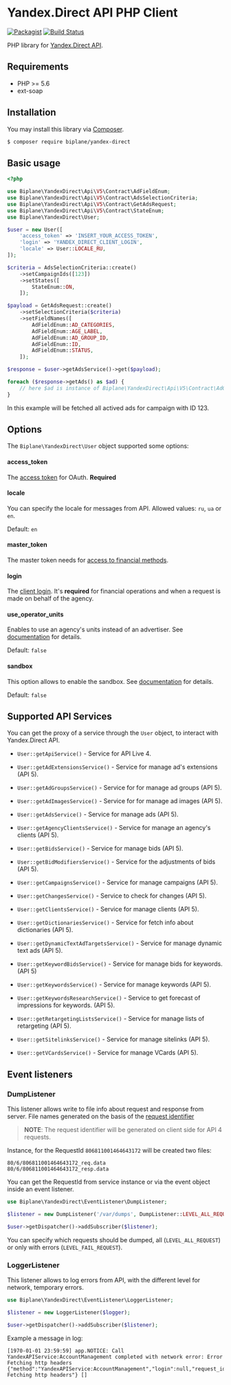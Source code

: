 # Yandex.Direct API PHP Client 
[![Packagist](https://img.shields.io/packagist/vpre/biplane/yandex-direct.svg?maxAge=2592000)](https://packagist.org/packages/biplane/yandex-direct)
[![Build Status](https://travis-ci.org/biplane/yandex-direct.svg?branch=master)](https://travis-ci.org/biplane/yandex-direct)

PHP library for [Yandex.Direct API](https://tech.yandex.ru/direct/).

## Requirements

 * PHP >= 5.6
 * ext-soap

## Installation

You may install this library via [Composer](https://getcomposer.org/).

```bash
$ composer require biplane/yandex-direct
```

## Basic usage

```php
<?php

use Biplane\YandexDirect\Api\V5\Contract\AdFieldEnum;
use Biplane\YandexDirect\Api\V5\Contract\AdsSelectionCriteria;
use Biplane\YandexDirect\Api\V5\Contract\GetAdsRequest;
use Biplane\YandexDirect\Api\V5\Contract\StateEnum;
use Biplane\YandexDirect\User;

$user = new User([
    'access_token' => 'INSERT_YOUR_ACCESS_TOKEN',
    'login' => 'YANDEX_DIRECT_CLIENT_LOGIN',
    'locale' => User::LOCALE_RU,
]);

$criteria = AdsSelectionCriteria::create()
    ->setCampaignIds([123])
    ->setStates([
        StateEnum::ON,
    ]);

$payload = GetAdsRequest::create()
    ->setSelectionCriteria($criteria)
    ->setFieldNames([
        AdFieldEnum::AD_CATEGORIES,
        AdFieldEnum::AGE_LABEL,
        AdFieldEnum::AD_GROUP_ID,
        AdFieldEnum::ID,
        AdFieldEnum::STATUS,
    ]);

$response = $user->getAdsService()->get($payload);

foreach ($response->getAds() as $ad) {
    // here $ad is instance of Biplane\YandexDirect\Api\V5\Contract\AdGetItem
}
```

In this example will be fetched all actived ads for campaign with ID 123.

## Options

The `Biplane\YandexDirect\User` object supported some options:

#### access_token 

The [access token](https://tech.yandex.ru/direct/doc/dg-v4/concepts/auth-token-docpage/) for OAuth. **Required** 

#### locale

You can specify the locale for messages from API. Allowed values: `ru`, `ua` or `en`. 

Default: `en`

#### master_token

The master token needs for [access to financial methods](https://tech.yandex.ru/direct/doc/dg-v4/concepts/finance-token-docpage/). 

#### login

The [client login](https://tech.yandex.ru/direct/doc/dg/concepts/headers-docpage/#request). 
It's **required** for financial operations and when a request is made on behalf of the agency.

#### use_operator_units

Enables to use an agency's units instead of an advertiser.
See [documentation](https://tech.yandex.ru/direct/doc/dg/concepts/headers-docpage/#use-operator-units) for details.

Default: `false`

#### sandbox

This option allows to enable the sandbox.
See [documentation](https://tech.yandex.ru/direct/doc/dg/best-practice/quick-start-docpage/#sandbox) for details.

Default: `false`

## Supported API Services

You can get the proxy of a service through the `User` object, to interact with Yandex.Direct API.

* `User::getApiService()` - Service for API Live 4.

* `User::getAdExtensionsService()` - Service for manage ad's extensions (API 5).

* `User::getAdGroupsService()` - Service for for manage ad groups (API 5).

* `User::getAdImagesService()` - Service for for manage ad images (API 5).

* `User::getAdsService()` - Service for manage ads (API 5).

* `User::getAgencyClientsService()` - Service for manage an agency's clients (API 5).

* `User::getBidsService()` - Service for manage bids (API 5).

* `User::getBidModifiersService()` - Service for the adjustments of bids (API 5).

* `User::getCampaignsService()` - Service for manage campaigns (API 5).

* `User::getChangesService()` - Service to check for changes (API 5).

* `User::getClientsService()` - Service for manage clients (API 5).

* `User::getDictionariesService()` - Service for fetch info about dictionaries (API 5).

* `User::getDynamicTextAdTargetsService()` - Service for manage dynamic text ads (API 5).

* `User::getKeywordBidsService()` - Service for manage bids for keywords. (API 5)

* `User::getKeywordsService()` - Service for manage keywords (API 5).

* `User::getKeywordsResearchService()` - Service to get forecast of impressions for keywords. (API 5).

* `User::getRetargetingListsService()` - Service for manage lists of retargeting (API 5).

* `User::getSitelinksService()` - Service for manage sitelinks (API 5).

* `User::getVCardsService()` - Service for manage VCards (API 5).

## Event listeners

### DumpListener

This listener allows write to file info about request and response from server. File names generated 
on the basis of the [request identifier](https://tech.yandex.ru/direct/doc/dg/concepts/headers-docpage/#response)

> **NOTE**: The request identifier will be generated on client side for API 4 requests.

Instance, for the RequestId `806811001464643172` will be created two files:

    80/6/806811001464643172_req.data
    80/6/806811001464643172_resp.data

You can get the RequestId from service instance or via the event object inside an event listener.

```php
use Biplane\YandexDirect\EventListener\DumpListener;

$listener = new DumpListener('/var/dumps', DumpListener::LEVEL_ALL_REQUEST);

$user->getDispatcher()->addSubscriber($listener);
```

You can specify which requests should be dumped, all (`LEVEL_ALL_REQUEST`) 
or only with errors (`LEVEL_FAIL_REQUEST`).

### LoggerListener

This listener allows to log errors from API, with the different level for network, 
temporary errors.

```php
use Biplane\YandexDirect\EventListener\LoggerListener;

$listener = new LoggerListener($logger);

$user->getDispatcher()->addSubscriber($listener);
```

Example a message in log:

    [1970-01-01 23:59:59] app.NOTICE: Call YandexAPIService:AccountManagement completed with network error: Error Fetching http headers {"method":"YandexAPIService:AccountManagement","login":null,"request_id":"794841001487675763","error":"Error Fetching http headers"} []

